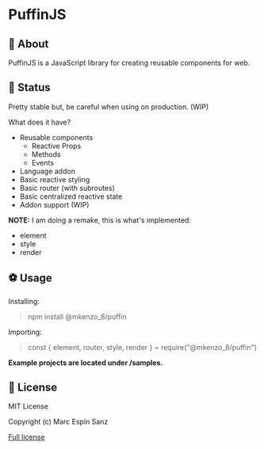 # PuffinJS

## 🤔 About

PuffinJS is a JavaScript library for creating reusable components for web.

## 🔬 Status

Pretty stable but, be careful when using on production. (WIP)

What does it have?
* Reusable components
  * Reactive Props
  * Methods
  * Events
* Language addon
* Basic reactive styling
* Basic router (with subroutes) 
* Basic centralized reactive state
* Addon support (WIP)

**NOTE:**
I am doing a remake, this is what's implemented:
* element 
* style
* render


## ⚽ Usage

Installing:
> npm install @mkenzo_8/puffin

Importing:
> const { element, router, style, render } = require("@mkenzo_8/puffin")

**Example projects are located under /samples.**


## 📜 License

MIT License

Copyright (c) Marc Espín Sanz

[Full license](LICENSE.md)